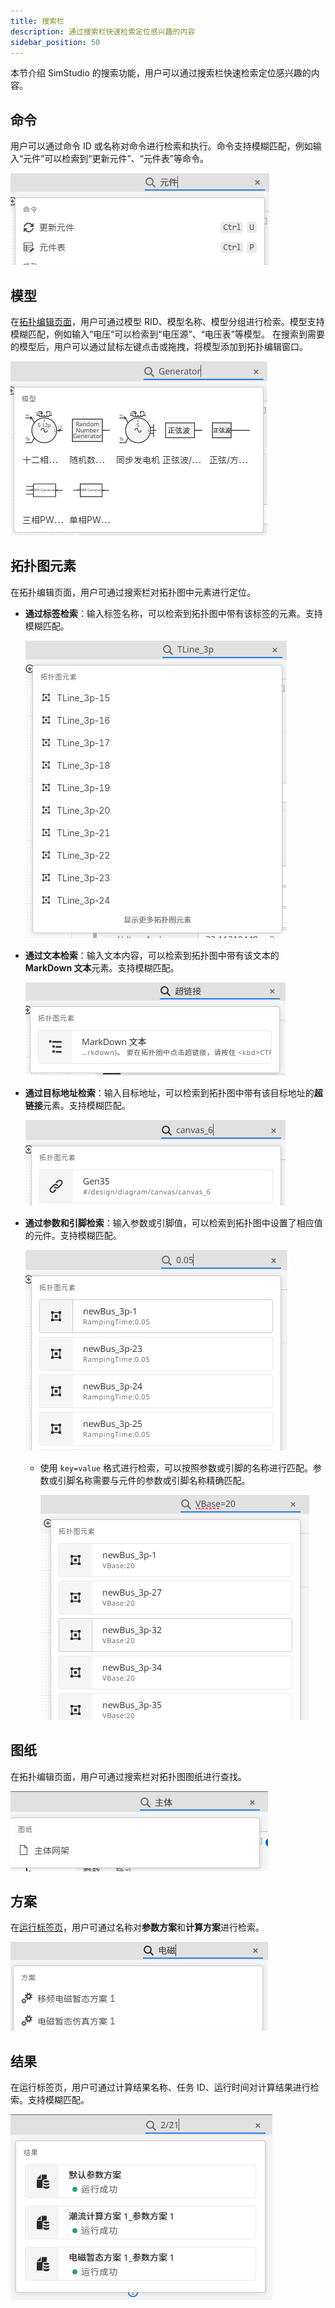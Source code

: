 ```yaml
---
title: 搜索栏
description: 通过搜索栏快速检索定位感兴趣的内容
sidebar_position: 50
---
```


本节介绍 SimStudio 的搜索功能，用户可以通过搜索栏快速检索定位感兴趣的内容。

## 命令

用户可以通过命令 ID 或名称对命令进行检索和执行。命令支持模糊匹配，例如输入“元件”可以检索到“更新元件”、“元件表”等命令。

![搜索“元件”相关的命令](image.png)

## 模型

在[拓扑编辑页面](../../workbench/function/design/edit/index.md)，用户可通过模型 RID、模型名称、模型分组进行检索。模型支持模糊匹配，例如输入“电压”可以检索到“电压源”、“电压表”等模型。
在搜索到需要的模型后，用户可以通过鼠标左键点击或拖拽，将模型添加到拓扑编辑窗口。

![搜索“Generator”相关的模型](image-1.png)

## 拓扑图元素

在拓扑编辑页面，用户可通过搜索栏对拓扑图中元素进行定位。

- **通过标签检索**：输入标签名称，可以检索到拓扑图中带有该标签的元素。支持模糊匹配。

  ![检索标签包含“TLine_3p”的元素](image-2.png)

- **通过文本检索**：输入文本内容，可以检索到拓扑图中带有该文本的 **MarkDown 文本**元素。支持模糊匹配。
  
  ![检索包含“超链接”的 MarkDown 文本](image-3.png)

- **通过目标地址检索**：输入目标地址，可以检索到拓扑图中带有该目标地址的**超链接**元素。支持模糊匹配。

  ![检索目标地址包含“canvas_6”的超链接](image-4.png)

- **通过参数和引脚检索**：输入参数或引脚值，可以检索到拓扑图中设置了相应值的元件。支持模糊匹配。

  ![搜索参数或引脚值包含“0.05”的元件](image-5.png)

  - 使用 `key=value` 格式进行检索，可以按照参数或引脚的名称进行匹配。参数或引脚名称需要与元件的参数或引脚名称精确匹配。
  
    ![搜索参数“VBase”值包含“20”的元件](image-6.png)

## 图纸

在拓扑编辑页面，用户可通过搜索栏对拓扑图图纸进行查找。

![搜索包含“主体”的图纸](image-7.png)

## 方案

在[运行标签页](../../workbench/function/run/index.md)，用户可通过名称对**参数方案**和**计算方案**进行检索。

![搜索名称包含“电磁”的方案](image-8.png)

## 结果

在运行标签页，用户可通过计算结果名称、任务 ID、运行时间对计算结果进行检索。支持模糊匹配。

![搜索“2月21日”运行的仿真](image-9.png)